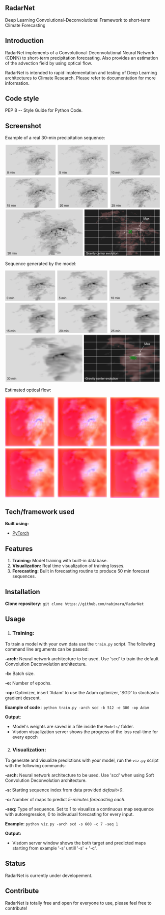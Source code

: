 ## RadarNet
Deep Learning Convolutional-Deconvolutional Framework to short-term Climate Forecasting


## Introduction
RadarNet implements of a Convolutional-Deconvolutional Neural Network (CDNN) to short-term precipitation forecasting. Also provides an estimation of the advection field by using optical flow. 

RadarNet is intended to rapid implementation and testing of Deep Learning architectures to Climate Research. Please refer to documentation for more information.


## Code style
PEP 8 -- Style Guide for Python Code.


## Screenshot
Example of a real 30-min precipitation sequence:

![alt text](/Images/real_sequence_example.png)


Sequence generated by the model:

![alt text](/Images/predicted_sequence.png)


Estimated optical flow:

![alt text](/Images/optical_flow.png)


## Tech/framework used

<b>Built using:</b>
- [PyTorch](http://pytorch.org)


## Features

1. <strong>Training:</strong> Model training with built-in database.
2. <strong>Visualization:</strong> Real time visualization of training losses.
3. <strong>Forecasting:</strong> Built in forecasting routine to produce 50 min forecast sequences.


## Installation
<strong>Clone repository:</strong>
`git clone https://github.com/nabimaru/RadarNet`


## Usage
1. ### Training:
To train a model with your own data use the `train.py` script. The following command line arguments can be passed:

<strong>-arch:</strong> Neural network architecture to be used. Use 'scd' to train the default Convolution Deconvolution architecture.

<strong>-b:</strong> Batch size.

<strong>-e:</strong> Number of epochs.

<strong>-op:</strong> Optimizer, insert 'Adam' to use the Adam optimizer, 'SGD' to stochastic gradient descent.

<strong>Example of code</strong> : `python train.py -arch scd -b 512 -e 300 -op Adam`

<strong>Output</strong>:

- Model's weights are saved in a file inside the `Models/` folder.
- Visdom visualization server shows the progress of the loss real-time for every epoch

2. ### Visualization:
To generate and visualize predictions with your model, run the `viz.py` script with the following commands:

<strong>-arch:</strong> Neural network architecture to be used. Use 'scd' when using Soft Convolution Deconvolution architecture.

<strong>-s:</strong> Starting sequence index from data provided *default=0*.

<strong>-c:</strong> Number of maps to predict *5-minutes forecasting each*.

<strong>-seq:</strong> Type of sequence. Set to 1 to visualize a continuous map sequence with autoregression, 0 to indivudual forecasting for every input.

<strong>Example:</strong> `python viz.py -arch scd -s 600 -c 7 -seq 1`

<strong>Output:</strong>  
- Visdom server window shows the both target and predicted maps starting from example '-s' untill '-s' + '-c'.

## Status
RadarNet is currently under developement.

## Contribute
RadarNet is totally free and open for everyone to use, please feel free to contribute!


